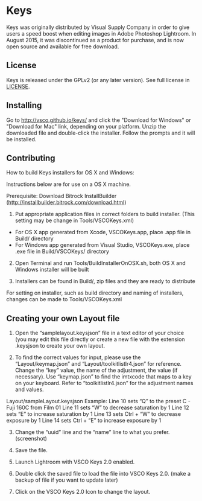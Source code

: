 # Keys

Keys was originally distributed by Visual Supply Company in order to
give users a speed boost when editing images in Adobe Photoshop Lightroom.
In August 2015, it was discontinued as a product for purchase, and is now
open source and available for free download.

## License

Keys is released under the GPLv2 (or any later version). See full license
in [LICENSE](LICENSE).

## Installing

Go to http://vsco.github.io/keys/ and click the "Download for Windows" or
"Download for Mac" link, depending on your platform. Unzip the downloaded
file and double-click the installer. Follow the prompts and it will be
installed.

## Contributing

How to build Keys installers for OS X and Windows:

Instructions below are for use on a OS X machine.

Prerequisite: Download Bitrock InstallBuilder
(http://installbuilder.bitrock.com/download.html)

1. Put appropriate application files in correct folders to build installer.
(This setting may be change in Tools/VSCOKeys.xml)
- For OS X app generated from Xcode, VSCOKeys.app, place .app file in
  Build/ directory
- For Windows app generated from Visual Studio, VSCOKeys.exe, place .exe
  file in Build/VSCOKeys/ directory

2. Open Terminal and run Tools/BuildInstallerOnOSX.sh, both OS X and
Windows installer will be built

3. Installers can be found in Build/, zip files and they are ready to
distribute

For setting on installer, such as build directory and naming of installers,
changes can be made to Tools/VSCOKeys.xml

## Creating your own Layout file

1. Open the “samplelayout.keysjson” file in a text editor of your choice
(you may edit this file directly or create a new file with the extension
.keysjson to create your own layout.

2. To find the correct values for input, please use the
“Layout/keymap.json” and “Layout/toolkitlistlr4.json” for reference. Change
the “key” value, the name of the adjustment, the value (if necessary). Use
“keymap.json” to find the imtxcode that maps to a key on your keyboard.
Refer to “toolkitlistlr4.json” for the adjustment names and values.

Layout/sampleLayout.keysjson Example: Line 10 sets “Q” to the preset C -
Fuji 160C from Film 01 Line 11 sets “W” to decrease saturation by 1 Line 12
sets “E” to increase saturation by 1 Line 13 sets Ctrl + “W” to decrease
exposure by 1 Line 14 sets Ctrl + “E” to increase exposure by 1

3. Change the “uuid” line and the “name” line to what you prefer.
(screenshot)

4. Save the file.

5. Launch Lightroom with VSCO Keys 2.0 enabled.

6. Double click the saved file to load the file into VSCO Keys 2.0. (make a
backup of file if you want to update later)

7. Click on the VSCO Keys 2.0 Icon to change the layout.
